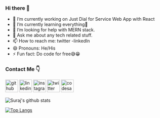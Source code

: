 ### Hi there 👋

- 🔭 I’m currently working on Just Dial for Service Web App with React
- 🌱 I’m currently learning everything🤣
- 🤔 I’m looking for help with MERN stack.
- 💬 Ask me about any tech related stuff.
- 📫 How to reach me: twitter -linkedIn
- 😄 Pronouns: He/His
- ⚡ Fun fact: Do code for free😅😁
### Contact Me 👇
[<img src='https://cdn.jsdelivr.net/npm/simple-icons@3.0.1/icons/github.svg' alt='github' height='40'>](https://github.com/surajhanvate07)  [<img src='https://cdn.jsdelivr.net/npm/simple-icons@3.0.1/icons/linkedin.svg' alt='linkedin' height='40'>](https://www.linkedin.com/in/surajhanvate07/)  [<img src='https://cdn.jsdelivr.net/npm/simple-icons@3.0.1/icons/instagram.svg' alt='instagram' height='40'>](https://www.instagram.com/surajhanvate_07/)  [<img src='https://cdn.jsdelivr.net/npm/simple-icons@3.0.1/icons/twitter.svg' alt='twitter' height='40'>](https://twitter.com/hanvate_suraj)  [<img src='https://cdn.jsdelivr.net/npm/simple-icons@3.0.1/icons/codesandbox.svg' alt='codesandbox' height='40'>](https://codesandbox.io/u/surajhanvate07)  


![Suraj's github stats](https://github-readme-stats.vercel.app/api?username=surajhanvate07&show_icons=true&theme=radical)
<!-- [![Top Langs](https://github-readme-stats.vercel.app/api/top-langs/?username=surajhanvate07&langs_count=8)](https://github.com/surajhanvate07/) -->
[![Top Langs](https://github-readme-stats.vercel.app/api/top-langs/?username=surajhanvate07)](https://github.com/surajhanvate07/)
